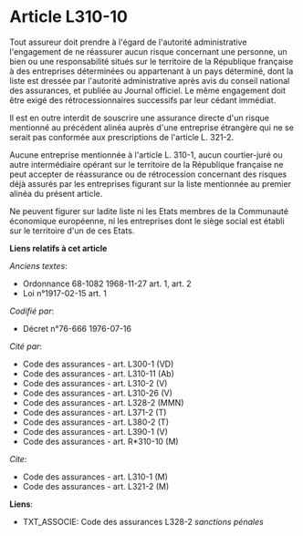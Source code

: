 # Article L310-10

Tout assureur doit prendre à l'égard de l'autorité administrative l'engagement de ne réassurer aucun risque concernant une
personne, un bien ou une responsabilité situés sur le territoire de la République française à des entreprises déterminées ou
appartenant à un pays déterminé, dont la liste est dressée par l'autorité administrative après avis du conseil national des
assurances, et publiée au Journal officiel. Le même engagement doit être exigé des rétrocessionnaires successifs par leur
cédant immédiat.

Il est en outre interdit de souscrire une assurance directe d'un risque mentionné au précédent alinéa auprès d'une entreprise
étrangère qui ne se serait pas conformée aux prescriptions de l'article L. 321-2.

Aucune entreprise mentionnée à l'article L. 310-1, aucun courtier-juré ou autre intermédiaire opérant sur le territoire de la
République française ne peut accepter de réassurance ou de rétrocession concernant des risques déjà assurés par les
entreprises figurant sur la liste mentionnée au premier alinéa du présent article.

Ne peuvent figurer sur ladite liste ni les Etats membres de la Communauté économique européenne, ni les entreprises dont le
siège social est établi sur le territoire d'un de ces Etats.

**Liens relatifs à cet article**

_Anciens textes_:

  - Ordonnance 68-1082 1968-11-27 art. 1, art. 2
  - Loi n°1917-02-15 art. 1

_Codifié par_:

  - Décret n°76-666 1976-07-16

_Cité par_:

  - Code des assurances - art. L300-1 (VD)
  - Code des assurances - art. L310-11 (Ab)
  - Code des assurances - art. L310-2 (V)
  - Code des assurances - art. L310-26 (V)
  - Code des assurances - art. L328-2 (MMN)
  - Code des assurances - art. L371-2 (T)
  - Code des assurances - art. L380-2 (T)
  - Code des assurances - art. L390-1 (V)
  - Code des assurances - art. R*310-10 (M)

_Cite_:

  - Code des assurances - art. L310-1 (M)
  - Code des assurances - art. L321-2 (M)

**Liens**:

  - TXT_ASSOCIE: Code des assurances L328-2 *sanctions pénales*
